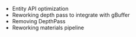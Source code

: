 - Entity API optimization
- Reworking depth pass to integrate with gBuffer
- Removing DepthPass 
- Reworking materials pipeline